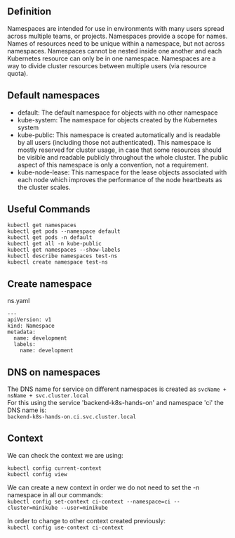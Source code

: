 ## Definition

Namespaces are intended for use in environments with many users spread across multiple teams, or projects. Namespaces provide a scope for names. Names of resources need to be unique within a namespace, but not across namespaces. Namespaces cannot be nested inside one another and each Kubernetes resource can only be in one namespace. Namespaces are a way to divide cluster resources between multiple users (via resource quota).

## Default namespaces

- default: The default namespace for objects with no other namespace
- kube-system: The namespace for objects created by the Kubernetes system
- kube-public: This namespace is created automatically and is readable by all users (including those not authenticated). This namespace is mostly reserved for cluster usage, in case that some resources should be visible and readable publicly throughout the whole cluster. The public aspect of this namespace is only a convention, not a requirement.
- kube-node-lease: This namespace for the lease objects associated with each node which improves the performance of the node heartbeats as the cluster scales.

## Useful Commands

`kubectl get namespaces`  
`kubectl get pods --namespace default`  
`kubectl get pods -n default`  
`kubectl get all -n kube-public`  
`kubectl get namespaces --show-labels`  
`kubectl describe namespaces test-ns`  
`kubectl create namespace test-ns`  

## Create namespace

ns.yaml
```
---
apiVersion: v1
kind: Namespace
metadata:
  name: development
  labels:
    name: development
```

## DNS on namespaces

The DNS name for service on different namespaces is created as `svcName + nsName + svc.cluster.local`  
For this using the service 'backend-k8s-hands-on' and namespace 'ci' the DNS name is:  
`backend-k8s-hands-on.ci.svc.cluster.local`  

## Context

We can check the context we are using:

`kubectl config current-context`  
`kubectl config view`  

We can create a new context in order we do not need to set the -n namespace in all our commands:  
`kubectl config set-context ci-context --namespace=ci --cluster=minikube --user=minikube`  

In order to change to other context created previously:  
`kubectl config use-context ci-context`  

